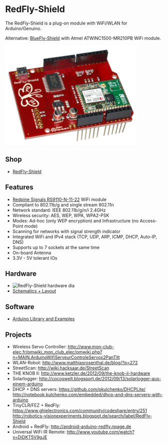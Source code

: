 # RedFly-Shield
The RedFly-Shield is a plug-on module with WiFi/WLAN for Arduino/Genuino.

Alternative: [BlueFly-Shield](https://github.com/watterott/BlueFly-Shield) with Atmel ATWINC1500-MR210PB WiFi module.

[![RedFly-Shield](https://github.com/watterott/RedFly-Shield/raw/master/hardware/RedFly-Shield_v13.jpg)](http://www.watterott.com/en/Arduino-RedFly-Shield)


## Shop
* [RedFly-Shield](http://www.watterott.com/en/Arduino-RedFly-Shield)


## Features
* [Redpine Signals RS9110-N-11-22](http://www.redpinesignals.com/Modules/Internet_of_Things/Connection_Family/RS-9110-N-11-22.php) WiFi module
* Compliant to 802.11b/g and single stream 802.11n
* Network standard: IEEE 802.11b/g/n/i 2.4GHz
* Wireless security: AES, WEP, WPA, WPA2-PSK
* Modes: Ad-hoc (only WEP encryption) and Infrastructure (no Access-Point mode)
* Scanning for networks with signal strength indicator
* Integrated WiFi and IPv4 stack (TCP, UDP, ARP, ICMP, DHCP, Auto-IP, DNS)
* Supports up to 7 sockets at the same time
* On-board Antenna
* 3.3V - 5V tolerant IOs


## Hardware
* ![RedFly-Shield hardware dia](https://github.com/watterott/RedFly-Shield/raw/master/img/hw_dia.png)
* [Schematics + Layout](https://github.com/watterott/RedFly-Shield/tree/master/hardware)


## Software
* [Arduino Library and Examples](https://github.com/watterott/Arduino-Libs)


## Projects
* Wireless Servo Controller: http://www.mon-club-elec.fr/pmwiki_mon_club_elec/pmwiki.php?n=MAIN.ArduinoWifiServeurControleServox2PanTilt
* WLAN-Robot: http://www.matthiasrosenthal.de/blog/?p=272
* StreetScan: http://wiki.hacksaar.de/StreetScan
* THE KNOB II: http://www.ketzler.de/2012/09/the-knob-ii-hardware
* Solarlogger: http://cocoswelt.blogsport.de/2012/09/13/solarlogger-aus-einem-arduino
* DHCP + DNS servers: https://github.com/pkulchenko/DHCPLite/ http://notebook.kulchenko.com/embedded/dhcp-and-dns-servers-with-arduino
* TinyCLR/FEZ + RedFly: https://www.ghielectronics.com/community/codeshare/entry/251 http://robotics-visionexperiments.blogspot.de/search/label/RedFly-Shield
* Android + RedFly: http://android-arduino-redfly.npage.de
* Universal WiFi IR Remote: http://www.youtube.com/watch?v=DiDKT5V9gJE
